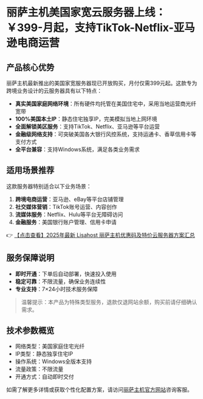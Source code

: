 # 丽萨主机美国家宽云服务器上线：￥399-月起，支持TikTok-Netflix-亚马逊电商运营

## 产品核心优势

丽萨主机最新推出的美国家宽服务器现已开放购买，月付仅需399元起。这款专为跨境业务设计的云服务器具有以下特点：

- **真实美国家庭网络环境**：所有硬件均托管在美国住宅中，采用当地运营商光纤宽带
- **100%美国本土IP**：静态住宅独享IP，完美模拟当地上网环境
- **全面解锁美区服务**：支持TikTok、Netflix、亚马逊等平台运营
- **金融级网络支持**：可突破美国各大银行风控系统，支持运通卡、香草信用卡等支付方式
- **全平台兼容**：支持Windows系统，满足各类业务需求

## 适用场景推荐

这款服务器特别适合以下业务场景：

1. **跨境电商运营**：亚马逊、eBay等平台店铺管理
2. **社交媒体营销**：TikTok账号运营、内容创作
3. **流媒体服务**：Netflix、Hulu等平台无障碍访问
4. **金融服务**：美国银行账户管理、信用卡申请

👉 [【点击查看】2025年最新 Lisahost 丽萨主机优惠码及特价云服务器方案汇总](https://bit.ly/lisazhuji)

## 服务保障说明

- **即时开通**：下单后自动部署，快速投入使用
- **稳定可靠**：不限流量，确保业务连续性
- **专业支持**：7×24小时技术服务保障

> 温馨提示：本产品为特殊类型服务，退款仅退网站余额，购买前请仔细确认需求。

## 技术参数概览

- 网络类型：美国家庭住宅光纤
- IP类型：静态独享住宅IP
- 操作系统：Windows全版本支持
- 流量政策：不限流量
- 开通方式：自动即时交付

如需了解更多详情或获取个性化配置方案，请访问[丽萨主机官方网站](https://bit.ly/lisazhuji)咨询客服。